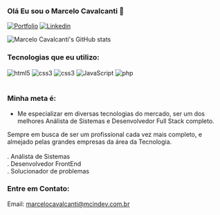 ### Olá Eu sou o Marcelo Cavalcanti 👋

[![Portfolio](https://img.shields.io/website-up-down-green-red/http/monip.org.svg?label=mcindev.com.br&style=for-the-badge&url=https://www.mcindev.com.br/)](https://www.mcindev.com.br/)
[![Linkedin](https://img.shields.io/badge/LinkedIn-0077B5?style=for-the-badge&logo=linkedin&logoColor=white)](https://www.linkedin.com/in/marcelo-cavalcanti-7b1137253/)

![Marcelo Cavalcanti's GitHub stats](https://github-readme-stats.vercel.app/api?username=mcindevbr&show_icons=true&theme=merko)

### Tecnologias que eu utilizo:

<div style="display: inline-block">
    <img align="center" alt="html5" src="https://img.shields.io/badge/HTML5-E34F26?style=for-the-badge&logo=html5&logoColor=white">
    <img align="center" alt="css3" src="https://img.shields.io/badge/CSS3-1572B6?style=for-the-badge&logo=css3&logoColor=white">
    <img align="center" alt="css3" src="https://img.shields.io/badge/Bootstrap-563D7C?style=for-the-badge&logo=bootstrap&logoColor=white">
    <img align="center" alt="JavaScript" src="https://img.shields.io/badge/JavaScript-F7DF1E?style=for-the-badge&logo=javascript&logoColor=black">
    <img align="center" alt="php" src="https://img.shields.io/badge/PHP-777BB4?style=for-the-badge&logo=php&logoColor=white">
</div><br><br>

### Minha meta é:
- Me especializar em diversas tecnologias do mercado, ser um dos melhores Análista de Sistemas 
  e Desenvolvedor Full Stack completo.

Sempre em busca de ser um profissional cada vez mais completo, e almejado pelas grandes empresas da área da Tecnologia.<br><br>
       . Análista de Sistemas <br> 
       . Desenvolvedor FrontEnd <br> 
       . Solucionador de problemas

### Entre em Contato:
Email: marcelocavalcanti@mcindev.com.br
